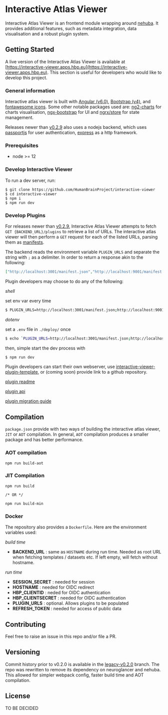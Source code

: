 # Interactive Atlas Viewer

Interactive Atlas Viewer is an frontend module wrapping around [nehuba](https://github.com/HumanBrainProject/nehuba). It provides additional features, such as metadata integration, data visualisation and a robust plugin system.

## Getting Started

A live version of the Interactive Atlas Viewer is available at [https://interactive-viewer.apps.hbp.eu](https://interactive-viewer.apps.hbp.eu). This section is useful for developers who would like to develop this project.

### General information
Interactive atlas viewer is built with [Angular (v6.0)](https://angular.io/), [Bootstrap (v4)](http://getbootstrap.com/), and [fontawesome icons](https://fontawesome.com/). Some other notable packages used are: [ng2-charts](https://valor-software.com/ng2-charts/) for charts visualisation, [ngx-bootstrap](https://valor-software.com/ngx-bootstrap/) for UI and [ngrx/store](https://github.com/ngrx/platform) for state management. 

Releases newer than [v0.2.9](https://github.com/HumanBrainProject/interactive-viewer/tree/v0.2.9) also uses a nodejs backend, which uses [passportjs](http://www.passportjs.org/) for user authentication, [express](https://expressjs.com/) as a http framework.

### Prerequisites

- node >= 12

### Develop Interactive Viewer

To run a dev server, run:

```
$ git clone https://github.com/HumanBrainProject/interactive-viewer
$ cd interactive-viewer
$ npm i
$ npm run dev
```

### Develop Plugins

For releases newer than [v0.2.9](https://github.com/HumanBrainProject/interactive-viewer/tree/v0.2.9), Interactive Atlas Viewer attempts to fetch `GET {BACKEND_URL}/plugins` to retrieve a list of URLs. The interactive atlas viewer will then perform a `GET` request for each of the listed URLs, parsing them as [manifests](src/plugin_examples/README.md#Manifest%20JSON).

The backend reads the environment variable `PLUGIN_URLS` and separate the string with `;` as a delimiter. In order to return a response akin to the following:

```JSON
["http://localhost:3001/manifest.json","http://localhost:9001/manifest.json"]
```

Plugin developers may choose to do any of the following:

_shell_

set env var every time

```bash
$ PLUGIN_URLS=http://localhost:3001/manifest.json;http://localhost:9001/manifest.json npm run dev
```

_dotenv_

set a `.env` file in `./deploy/` once

```bash
$ echo `PLUGIN_URLS=http://localhost:3001/manifest.json;http://localhost:9001/manifest.json` > ./deploy/.env
```

then, simple start the dev process with

```bash
$ npm run dev
```

Plugin developers can start their own webserver, use [interactive-viewer-plugin-template](https://github.com/HumanBrainProject/interactive-viewer-plugin-template), or (coming soon) provide link to a github repository.


[plugin readme](src/plugin_examples/README.md)

[plugin api](src/plugin_examples/plugin_api.md)

[plugin migration guide](src/plugin_examples/migrationGuide.md)


## Compilation

`package.json` provide with two ways of building the interactive atlas viewer, `JIT` or `AOT` compilation. In general, `AOT` compilation produces a smaller package and has better performance. 

### AOT compilation

```
npm run build-aot
```

### JIT Compilation
```
npm run build

/* OR */

npm run build-min
```

### Docker

The repository also provides a `Dockerfile`. Here are the environment variables used:

_build time_
- __BACKEND_URL__ : same as `HOSTNAME` during run time. Needed as root URL when fetching templates / datasets etc. If left empty, will fetch without hostname.

_run time_

- __SESSION_SECRET__ : needed for session
- __HOSTNAME__ : needed for OIDC redirect
- __HBP_CLIENTID__ : neded for OIDC authentication
- __HBP_CLIENTSECRET__ : needed for OIDC authentication
- __PLUGIN_URLS__ : optional. Allows plugins to be populated
- __REFRESH_TOKEN__ : needed for access of public data

## Contributing

Feel free to raise an issue in this repo and/or file a PR. 

## Versioning

Commit history prior to v0.2.0 is available in the [legacy-v0.2.0](https://github.com/HumanBrainProject/interactive-viewer/tree/legacy-v0.2.0) branch. The repo was rewritten to remove its dependency on neuroglancer and nehuba. This allowed for simpler webpack config, faster build time and AOT compilation. 

## License

TO BE DECIDED